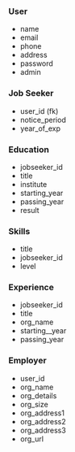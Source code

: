 ### User
- name
- email
- phone
- address
- password
- admin

### Job Seeker
- user_id (fk)
- notice_period
- year_of_exp

### Education
- jobseeker_id
- title
- institute
- starting_year
- passing_year
- result

### Skills 
- title
- jobseeker_id
- level

### Experience
- jobseeker_id
- title
- org_name
- starting__year
- passing_year

### Employer
- user_id
- org_name
- org_details
- org_size
- org_address1
- org_address2
- org_address3
- org_url

